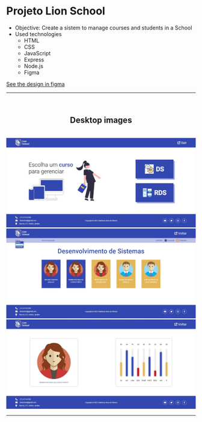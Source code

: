 # Projeto Lion School

- Objective: Create a sistem to manage courses and students in a School
- Used technologies
  - HTML
  - CSS
  - JavaScript
  - Express
  - Node.js
  - Figma

<a href="https://www.figma.com/file/5HGbO0OkXsNFyKtw94mcvU/PWFE---Trabalho-Integrado---Matheus-Alves">See the design in figma</a>

<hr>
<br>

<h2 align="center">Desktop images</h2>

<br>

<img src="./readme-imgs/home_page.png"/>
<img src="./readme-imgs/students_list_page.png"/>
<img src="./readme-imgs/student_page.png"/>

<hr>
